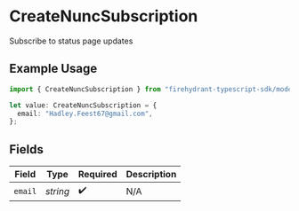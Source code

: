 # CreateNuncSubscription

Subscribe to status page updates

## Example Usage

```typescript
import { CreateNuncSubscription } from "firehydrant-typescript-sdk/models/components";

let value: CreateNuncSubscription = {
  email: "Hadley.Feest67@gmail.com",
};
```

## Fields

| Field              | Type               | Required           | Description        |
| ------------------ | ------------------ | ------------------ | ------------------ |
| `email`            | *string*           | :heavy_check_mark: | N/A                |